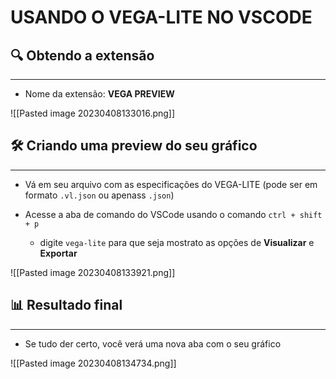 # USANDO O VEGA-LITE NO VSCODE

## 🔍 Obtendo a extensão
---
- Nome da extensão: **VEGA PREVIEW**

![[Pasted image 20230408133016.png]]



## 🛠️ Criando uma preview do seu gráfico
---
- Vá em seu arquivo com as especificações do VEGA-LITE (pode ser em formato `.vl.json` ou apenass `.json`)

- Acesse a aba de comando do VSCode usando o comando `ctrl + shift + p`
	- digite `vega-lite` para que seja mostrato as opções de **Visualizar** e **Exportar** 

![[Pasted image 20230408133921.png]]



## 📊 Resultado final
---
- Se tudo der certo, você verá uma nova aba com o seu gráfico

![[Pasted image 20230408134734.png]]
